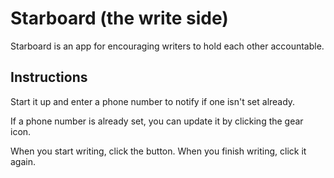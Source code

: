 # Starboard (the write side)
Starboard is an app for encouraging writers to hold each other accountable.

## Instructions
Start it up and enter a phone number to notify if 
one isn't set already.

If a phone number is already set, you can update it
by clicking the gear icon.

When you start writing, click the button.
When you finish writing, click it again.